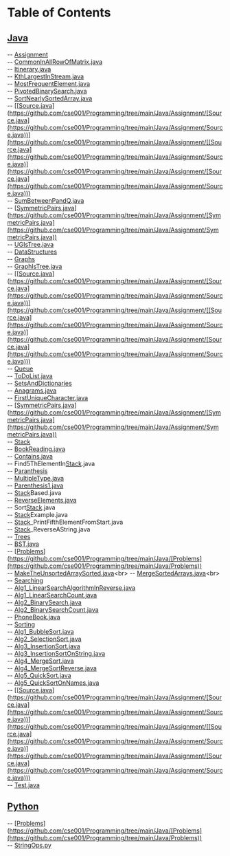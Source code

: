# Table of Contents<br>
## [Java](https://github.com/cse001/Programming/tree/main/Java)<br>
   -- [Assignment](https://github.com/cse001/Programming/tree/main/Java/Assignment)<br>
      -- [CommonInAllRowOfMatrix.java](https://github.com/cse001/Programming/tree/main/Java/Assignment/CommonInAllRowOfMatrix.java)<br>
      -- [Itinerary.java](https://github.com/cse001/Programming/tree/main/Java/Assignment/Itinerary.java)<br>
      -- [KthLargestInStream.java](https://github.com/cse001/Programming/tree/main/Java/Assignment/KthLargestInStream.java)<br>
      -- [MostFrequentElement.java](https://github.com/cse001/Programming/tree/main/Java/Assignment/MostFrequentElement.java)<br>
      -- [PivotedBinarySearch.java](https://github.com/cse001/Programming/tree/main/Java/Assignment/PivotedBinarySearch.java)<br>
      -- [SortNearlySortedArray.java](https://github.com/cse001/Programming/tree/main/Java/Assignment/SortNearlySortedArray.java)<br>
      -- [[[Source.java](https://github.com/cse001/Programming/tree/main/Java/Assignment/Source.java)](https://github.com/cse001/Programming/tree/main/Java/Assignment/[Source.java](https://github.com/cse001/Programming/tree/main/Java/Assignment/Source.java))](https://github.com/cse001/Programming/tree/main/Java/Assignment/[[Source.java](https://github.com/cse001/Programming/tree/main/Java/Assignment/Source.java)](https://github.com/cse001/Programming/tree/main/Java/Assignment/[Source.java](https://github.com/cse001/Programming/tree/main/Java/Assignment/Source.java)))<br>
      -- [SumBetweenPandQ.java](https://github.com/cse001/Programming/tree/main/Java/Assignment/SumBetweenPandQ.java)<br>
      -- [[SymmetricPairs.java](https://github.com/cse001/Programming/tree/main/Java/Assignment/SymmetricPairs.java)](https://github.com/cse001/Programming/tree/main/Java/Assignment/[SymmetricPairs.java](https://github.com/cse001/Programming/tree/main/Java/Assignment/SymmetricPairs.java))<br>
      -- [UGIsTree.java](https://github.com/cse001/Programming/tree/main/Java/Assignment/UGIsTree.java)<br>
   -- [DataStructures](https://github.com/cse001/Programming/tree/main/Java/DataStructures)<br>
      -- [Graphs](https://github.com/cse001/Programming/tree/main/Java/DataStructures/Graphs)<br>
         -- [GraphIsTree.java](https://github.com/cse001/Programming/tree/main/Java/DataStructures/Graphs/GraphIsTree.java)<br>
         -- [[[Source.java](https://github.com/cse001/Programming/tree/main/Java/Assignment/Source.java)](https://github.com/cse001/Programming/tree/main/Java/Assignment/[Source.java](https://github.com/cse001/Programming/tree/main/Java/Assignment/Source.java))](https://github.com/cse001/Programming/tree/main/Java/Assignment/[[Source.java](https://github.com/cse001/Programming/tree/main/Java/Assignment/Source.java)](https://github.com/cse001/Programming/tree/main/Java/Assignment/[Source.java](https://github.com/cse001/Programming/tree/main/Java/Assignment/Source.java)))<br>
      -- [Queue](https://github.com/cse001/Programming/tree/main/Java/DataStructures/Queue)<br>
         -- [ToDoList.java](https://github.com/cse001/Programming/tree/main/Java/DataStructures/Queue/ToDoList.java)<br>
      -- [SetsAndDictionaries](https://github.com/cse001/Programming/tree/main/Java/DataStructures/SetsAndDictionaries)<br>
         -- [Anagrams.java](https://github.com/cse001/Programming/tree/main/Java/DataStructures/SetsAndDictionaries/Anagrams.java)<br>
         -- [FirstUniqueCharacter.java](https://github.com/cse001/Programming/tree/main/Java/DataStructures/SetsAndDictionaries/FirstUniqueCharacter.java)<br>
         -- [[SymmetricPairs.java](https://github.com/cse001/Programming/tree/main/Java/Assignment/SymmetricPairs.java)](https://github.com/cse001/Programming/tree/main/Java/Assignment/[SymmetricPairs.java](https://github.com/cse001/Programming/tree/main/Java/Assignment/SymmetricPairs.java))<br>
      -- [Stack](https://github.com/cse001/Programming/tree/main/Java/DataStructures/Stack)<br>
         -- [BookReading.java](https://github.com/cse001/Programming/tree/main/Java/DataStructures/Stack/BookReading.java)<br>
         -- [Contains.java](https://github.com/cse001/Programming/tree/main/Java/DataStructures/Stack/Contains.java)<br>
         -- Find5ThElementIn[Stack](https://github.com/cse001/Programming/tree/main/Java/DataStructures/Stack).java<br>
         -- [Paranthesis](https://github.com/cse001/Programming/tree/main/Java/DataStructures/Stack/Paranthesis)<br>
            -- [MultipleType.java](https://github.com/cse001/Programming/tree/main/Java/DataStructures/Stack/Paranthesis/MultipleType.java)<br>
            -- [Parenthesis1.java](https://github.com/cse001/Programming/tree/main/Java/DataStructures/Stack/Paranthesis/Parenthesis1.java)<br>
            -- [Stack](https://github.com/cse001/Programming/tree/main/Java/DataStructures/Stack)Based.java<br>
         -- [ReverseElements.java](https://github.com/cse001/Programming/tree/main/Java/DataStructures/Stack/ReverseElements.java)<br>
         -- Sort[Stack](https://github.com/cse001/Programming/tree/main/Java/DataStructures/Stack).java<br>
         -- [Stack](https://github.com/cse001/Programming/tree/main/Java/DataStructures/Stack)Example.java<br>
         -- [Stack](https://github.com/cse001/Programming/tree/main/Java/DataStructures/Stack)_PrintFifthElementFromStart.java<br>
         -- [Stack](https://github.com/cse001/Programming/tree/main/Java/DataStructures/Stack)_ReverseAString.java<br>
      -- [Trees](https://github.com/cse001/Programming/tree/main/Java/DataStructures/Trees)<br>
          -- [BST.java](https://github.com/cse001/Programming/tree/main/Java/DataStructures/Trees/BST.java)<br>
   -- [[Problems](https://github.com/cse001/Programming/tree/main/Java/Problems)](https://github.com/cse001/Programming/tree/main/Java/[Problems](https://github.com/cse001/Programming/tree/main/Java/Problems))<br>
      -- [MakeTheUnsortedArraySorted.java](https://github.com/cse001/Programming/tree/main/Java/[Problems](https://github.com/cse001/Programming/tree/main/Java/Problems)/MakeTheUnsortedArraySorted.java)<br>
      -- [MergeSortedArrays.java](https://github.com/cse001/Programming/tree/main/Java/[Problems](https://github.com/cse001/Programming/tree/main/Java/Problems)/MergeSortedArrays.java)<br>
   -- [Searching](https://github.com/cse001/Programming/tree/main/Java/Searching)<br>
      -- [Alg1_LinearSearchAlgorithmInReverse.java](https://github.com/cse001/Programming/tree/main/Java/Searching/Alg1_LinearSearchAlgorithmInReverse.java)<br>
      -- [Alg1_LinearSearchCount.java](https://github.com/cse001/Programming/tree/main/Java/Searching/Alg1_LinearSearchCount.java)<br>
      -- [Alg2_BinarySearch.java](https://github.com/cse001/Programming/tree/main/Java/Searching/Alg2_BinarySearch.java)<br>
      -- [Alg2_BinarySearchCount.java](https://github.com/cse001/Programming/tree/main/Java/Searching/Alg2_BinarySearchCount.java)<br>
      -- [PhoneBook.java](https://github.com/cse001/Programming/tree/main/Java/Searching/PhoneBook.java)<br>
   -- [Sorting](https://github.com/cse001/Programming/tree/main/Java/Sorting)<br>
      -- [Alg1_BubbleSort.java](https://github.com/cse001/Programming/tree/main/Java/Sorting/Alg1_BubbleSort.java)<br>
      -- [Alg2_SelectionSort.java](https://github.com/cse001/Programming/tree/main/Java/Sorting/Alg2_SelectionSort.java)<br>
      -- [Alg3_InsertionSort.java](https://github.com/cse001/Programming/tree/main/Java/Sorting/Alg3_InsertionSort.java)<br>
      -- [Alg3_InsertionSortOnString.java](https://github.com/cse001/Programming/tree/main/Java/Sorting/Alg3_InsertionSortOnString.java)<br>
      -- [Alg4_MergeSort.java](https://github.com/cse001/Programming/tree/main/Java/Sorting/Alg4_MergeSort.java)<br>
      -- [Alg4_MergeSortReverse.java](https://github.com/cse001/Programming/tree/main/Java/Sorting/Alg4_MergeSortReverse.java)<br>
      -- [Alg5_QuickSort.java](https://github.com/cse001/Programming/tree/main/Java/Sorting/Alg5_QuickSort.java)<br>
      -- [Alg5_QuickSortOnNames.java](https://github.com/cse001/Programming/tree/main/Java/Sorting/Alg5_QuickSortOnNames.java)<br>
   -- [[[Source.java](https://github.com/cse001/Programming/tree/main/Java/Assignment/Source.java)](https://github.com/cse001/Programming/tree/main/Java/Assignment/[Source.java](https://github.com/cse001/Programming/tree/main/Java/Assignment/Source.java))](https://github.com/cse001/Programming/tree/main/Java/Assignment/[[Source.java](https://github.com/cse001/Programming/tree/main/Java/Assignment/Source.java)](https://github.com/cse001/Programming/tree/main/Java/Assignment/[Source.java](https://github.com/cse001/Programming/tree/main/Java/Assignment/Source.java)))<br>
   -- [Test.java](https://github.com/cse001/Programming/tree/main/Java/Test.java)<br>
## [Python](https://github.com/cse001/Programming/tree/main/Python)<br>
-- [[Problems](https://github.com/cse001/Programming/tree/main/Java/Problems)](https://github.com/cse001/Programming/tree/main/Java/[Problems](https://github.com/cse001/Programming/tree/main/Java/Problems))<br>
-- [StringOps.py](https://github.com/cse001/Programming/tree/main/Python/Problems/StringOps.py)<br>
